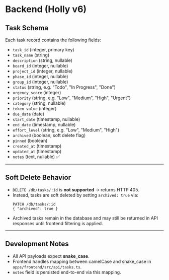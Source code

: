 # Backend (Holly v6)

## Task Schema

Each task record contains the following fields:

- `task_id` (integer, primary key)
- `task_name` (string)
- `description` (string, nullable)
- `board_id` (integer, nullable)
- `project_id` (integer, nullable)
- `phase_id` (integer, nullable)
- `group_id` (integer, nullable)
- `status` (string, e.g. "Todo", "In Progress", "Done")
- `urgency_score` (integer)
- `priority` (string, e.g. "Low", "Medium", "High", "Urgent")
- `category` (string, nullable)
- `token_value` (integer)
- `due_date` (date)
- `start_date` (timestamp, nullable)
- `end_date` (timestamp, nullable)
- `effort_level` (string, e.g. "Low", "Medium", "High")
- `archived` (boolean, soft delete flag)
- `pinned` (boolean)
- `created_at` (timestamp)
- `updated_at` (timestamp)
- `notes` (text, nullable) ✅

---

## Soft Delete Behavior

- `DELETE /db/tasks/:id` is **not supported** → returns HTTP 405.
- Instead, tasks are soft deleted by setting `archived: true` via:
  ```http
  PATCH /db/tasks/:id
  { "archived": true }
  ```
- Archived tasks remain in the database and may still be returned in API responses until frontend filtering is applied.

---

## Development Notes

- All API payloads expect **snake_case**.
- Frontend handles mapping between camelCase and snake_case in `apps/frontend/src/api/tasks.ts`.
- `notes` field is persisted end-to-end via this mapping.
